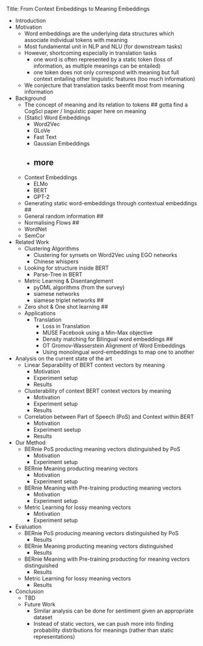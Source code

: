 Title: From Context Embeddings to Meaning Embeddings
- Introduction 
- Motivation 
	- Word embeddings are the underlying data structures which associate individual tokens with meaning
	- Most fundamental unit in NLP and NLU (for downstream tasks)
	- However, shortcoming especially in translation tasks
		- one word is often represented by a static token (loss of information, as multiple meanings can be entailed)
		- one token does not only correspond with meaning but full context entailing other linguistic features (too much information)
	- We conjecture that translation tasks beenfit most from meaning information
- Background
	- The concept of meaning and its relation to tokens ## gotta find a CogSci paper / linguistic paper here on meaning
    - (Static) Word Embeddings
    	- Word2Vec
    	- GLoVe
    	- Fast Text
    	- Gaussian Embeddings
    	- ## more
    - Context Embeddings
    	- ELMo
    	- BERT
    	- GPT-2
    - Generating static word-embeddings through contextual embeddings ##
    - General random information ##
    - Normalising Flows ##
    - WordNet
    - SemCor
- Related Work
	- Clustering Algorithms
		- Clustering for synsets on Word2Vec using EGO networks
		- Chinese whispers
	- Looking for structure inside BERT
		- Parse-Tree in BERT
	- Metric Learning & Disentanglement
		- pyDML algorithms (from the survey)
		- siamese networks
		- siamese triplet networks ##
	- Zero shot & One shot learning ## 
	- Applications
		- Translation
			- Loss in Translation
			- MUSE Facebook using a Min-Max objective
			- Density matching for Bilingual word embeddings ##
			- OT Gromov-Wasserstein Alignment of Word Embeddings
			- Using monolingual word-embeddings to map one to another
- Analysis on the current state of the art
	- Linear Separability of BERT context vectors by meaning
		- Motivation
		- Experiment setup
		- Results
	- Clusterability of context BERT context vectors by meaning
		- Motivation
		- Experiment setup
		- Results
	- Correlation between Part of Speech (PoS) and Context within BERT
		- Motivation
		- Experiment seetup
		- Results
- Our Method
	- BERnie PoS producting meaning vectors distinguished by PoS
		- Motivation
		- Experiment setup 
	- BERnie Meaning producting meaning vectors
		- Motivation
		- Experiment setup 
	- BERnie Meaning with Pre-training producting meaning vectors
		- Motivation
		- Experiment setup 
	- Metric Learning for lossy meaning vectors
		- Motivation
		- Experiment setup 
- Evaluation 
	- BERnie PoS producing meaning vectors distinguished by PoS
		- Results
	- BERnie Meaning producting meaning vectors distinguished
		- Results
	- BERnie Meaning with Pre-training producting for meaning vectors distinguished
		- Results
	- Metric Learning for lossy meaning vectors
		- Results
- Conclusion 
	- TBD
	- Future Work
		- Similar analysis can be done for sentiment given an appropriate dataset
		- Instead of static vectors, we can push more into finding probability distributions for meanings (rather than static representations)
